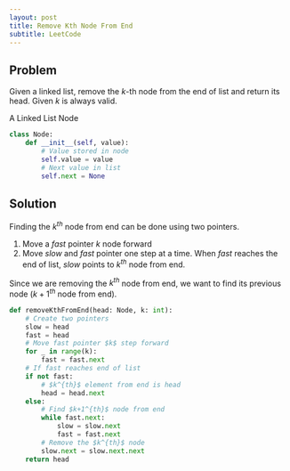 ```yaml
---
layout: post
title: Remove Kth Node From End
subtitle: LeetCode
---
```


## Problem
Given a linked list, remove the $k$-th node from the end of list and return its head. Given $k$ is always valid.

A Linked List Node
```python
class Node:
    def __init__(self, value):
        # Value stored in node
        self.value = value
        # Next value in list
        self.next = None
```

## Solution

Finding the $k^{th}$ node from end can be done using two pointers.
1. Move a $fast$ pointer $k$ node forward
2. Move $slow$ and $fast$ pointer one step at a time. When $fast$ reaches the end of list, $slow$ points to $k^{th}$ node from end.

Since we are removing the $k^{th}$ node from end, we want to find its previous node ($k+1^{th}$ node from end).

```python
def removeKthFromEnd(head: Node, k: int):
    # Create two pointers
    slow = head
    fast = head
    # Move fast pointer $k$ step forward
    for _ in range(k):
        fast = fast.next
    # If fast reaches end of list
    if not fast:
        # $k^{th}$ element from end is head
        head = head.next
    else:
        # Find $k+1^{th}$ node from end
        while fast.next:
            slow = slow.next
            fast = fast.next
        # Remove the $k^{th}$ node
        slow.next = slow.next.next
    return head          
```
